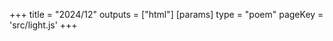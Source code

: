 +++
title = "2024/12"
outputs = ["html"]
[params]
    type = "poem"
    pageKey = 'src/light.js'
+++
